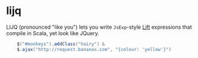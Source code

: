 lijq
====

LIJQ (pronounced "like you") lets you write `JsExp`-style [Lift](http://liftweb.net/) expressions that compile in Scala, yet look like JQuery.

```scala
    $("#monkeys").addClass("hairy") &
    $.ajax("http://request.bananas.com", "{colour: 'yellow'}")
```

